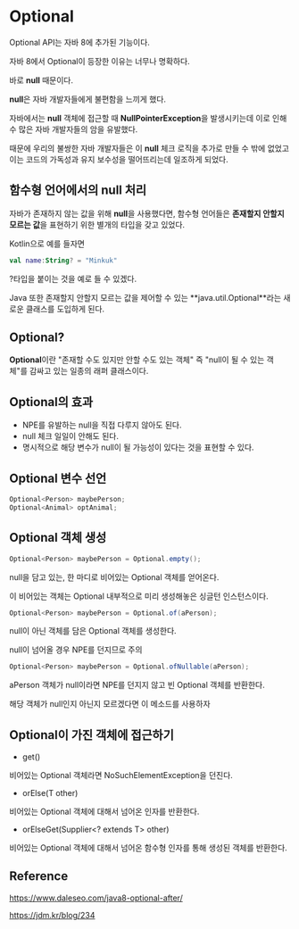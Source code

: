 # Optional

Optional API는 자바 8에 추가된 기능이다.

자바 8에서 Optional이 등장한 이유는 너무나 명확하다.

바로 **null** 때문이다.

**null**은 자바 개발자들에게 불편함을 느끼게 했다.

자바에서는 **null** 객체에 접근할 때 **NullPointerException**을 발생시키는데 이로 인해 수 많은 자바 개발자들의 암을 유발했다.

때문에 우리의 불쌍한 자바 개발자들은 이 **null** 체크 로직을 추가로 만들 수 밖에 없었고 이는 코드의 가독성과 유지 보수성을 떨어뜨리는데 일조하게 되었다.

## 함수형 언어에서의 null 처리

자바가 존재하지 않는 값을 위해 **null**을 사용했다면, 함수형 언어들은 **존재할지 안할지 모르는 값**을 표현하기 위한 별개의 타입을 갖고 있었다.

Kotlin으로 예를 들자면

```kotlin
val name:String? = "Minkuk" 
```
?타입을 붙이는 것을 예로 들 수 있겠다.

Java 또한 존재할지 안할지 모르는 값을 제어할 수 있는 **java.util.Optional<T>**라는 새로운 클래스를 도입하게 된다.

## Optional?

**Optional**이란 "존재할 수도 있지만 안할 수도 있는 객체" 즉 "null이 될 수 있는 객체"를 감싸고 있는 일종의 래퍼 클래스이다.

## Optional의 효과

- NPE를 유발하는 null을 직접 다루지 않아도 된다.
- null 체크 일일이 안해도 된다.
- 명시적으로 해당 변수가 null이 될 가능성이 있다는 것을 표현할 수 있다.

## Optional 변수 선언

```java
Optional<Person> maybePerson;
Optional<Animal> optAnimal;
```

## Optional 객체 생성

```java
Optional<Person> maybePerson = Optional.empty();
```

null을 담고 있는, 한 마디로 비어있는 Optional 객체를 얻어온다.

이 비어있는 객체는 Optional 내부적으로 미리 생성해놓은 싱글턴 인스턴스이다.

```java
Optional<Person> maybePerson = Optional.of(aPerson);
```

null이 아닌 객체를 담은 Optional 객체를 생성한다.

null이 넘어올 경우 NPE를 던지므로 주의

```java
Optional<Person> maybePerson = Optional.ofNullable(aPerson);
```

aPerson 객체가 null이라면 NPE를 던지지 않고 빈 Optional 객체를 반환한다.

해당 객체가 null인지 아닌지 모르겠다면 이 메소드를 사용하자

## Optional이 가진 객체에 접근하기

- get()

비어있는 Optional 객체라면 NoSuchElementException을 던진다.

- orElse(T other)

비어있는 Optional 객체에 대해서 넘어온 인자를 반환한다.

- orElseGet(Supplier<? extends T> other)

비어있는 Optional 객체에 대해서 넘어온 함수형 인자를 통해 생성된 객체를 반환한다.



## Reference

https://www.daleseo.com/java8-optional-after/

https://jdm.kr/blog/234